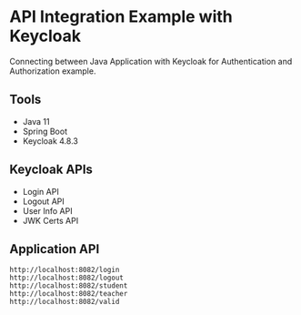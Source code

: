 # API Integration Example with Keycloak 

Connecting between Java Application with Keycloak for Authentication and Authorization example. 

 ## Tools
 - Java 11
 - Spring Boot
 - Keycloak 4.8.3
 
 ## Keycloak APIs
 - Login API
 - Logout API
 - User Info API
 - JWK Certs API
 
 ## Application API
 ```
http://localhost:8082/login
http://localhost:8082/logout
http://localhost:8082/student
http://localhost:8082/teacher
http://localhost:8082/valid
```